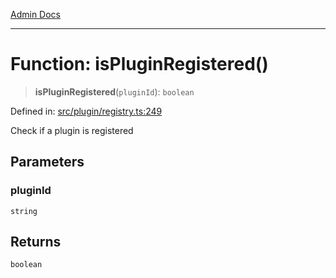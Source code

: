 [Admin Docs](/)

***

# Function: isPluginRegistered()

> **isPluginRegistered**(`pluginId`): `boolean`

Defined in: [src/plugin/registry.ts:249](https://github.com/PalisadoesFoundation/talawa-admin/blob/main/src/plugin/registry.ts#L249)

Check if a plugin is registered

## Parameters

### pluginId

`string`

## Returns

`boolean`
